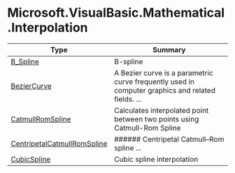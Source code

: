 ﻿
# Microsoft.VisualBasic.Mathematical.Interpolation

|Type|Summary|
|----|-------|
|<a href="#" onClick="load('/docs/Microsoft.VisualBasic.Mathematical.Interpolation/B_Spline.md')">B_Spline</a>|B-spline|
|<a href="#" onClick="load('/docs/Microsoft.VisualBasic.Mathematical.Interpolation/BezierCurve.md')">BezierCurve</a>|A Bezier curve is a parametric curve frequently used in computer graphics and related fields.  ...|
|<a href="#" onClick="load('/docs/Microsoft.VisualBasic.Mathematical.Interpolation/CatmullRomSpline.md')">CatmullRomSpline</a>|Calculates interpolated point between two points using Catmull-Rom Spline|
|<a href="#" onClick="load('/docs/Microsoft.VisualBasic.Mathematical.Interpolation/CentripetalCatmullRomSpline.md')">CentripetalCatmullRomSpline</a>|###### Centripetal Catmull–Rom spline ...|
|<a href="#" onClick="load('/docs/Microsoft.VisualBasic.Mathematical.Interpolation/CubicSpline.md')">CubicSpline</a>|Cubic spline interpolation|

